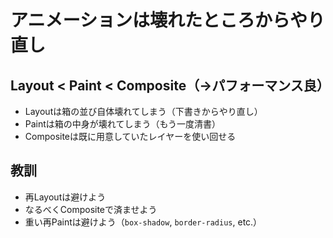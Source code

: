 # アニメーションは壊れたところからやり直し

## Layout < Paint < Composite（→パフォーマンス良）

- Layoutは箱の並び自体壊れてしまう（下書きからやり直し）
- Paintは箱の中身が壊れてしまう（もう一度清書）
- Compositeは既に用意していたレイヤーを使い回せる

## 教訓

- 再Layoutは避けよう
- なるべくCompositeで済ませよう
- 重い再Paintは避けよう（`box-shadow`, `border-radius`, etc.）

<!--
しかし、iOSのChromeでは、Compositeプロパティをアニメーションさせた場合にdurationが効かず、瞬時に終了状態に切り替わってしまうバグが存在しています。
-->
